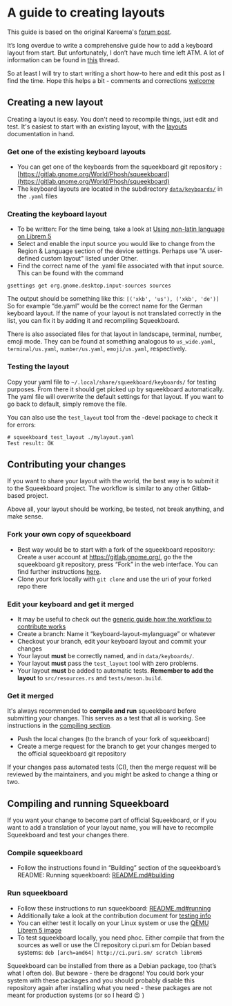A guide to creating layouts
===========================

This guide is based on the original Kareema's [forum post](https://forums.puri.sm/t/translations-and-virtual-touch-keyboards-tracking-localization/7669/48).

It’s long overdue to write a comprehensive guide how to add a keyboard layout from start. But unfortunately, I don’t have much time left ATM. A lot of information can be found in [this](https://forums.puri.sm/t/using-non-latin-language-on-librem-5/7103/5) thread.

So at least I will try to start writing a short how-to here and edit this post as I find the time. Hope this helps a bit - comments and corrections [welcome](https://gitlab.gnome.org/World/Phosh/squeekboard/-/merge_requests/)

## Creating a new layout

Creating a layout is easy. You don't need to recompile things, just edit and test. It's easiest to start with an existing layout, with the [layouts](layouts.md) documentation in hand.

### Get one of the existing keyboard layouts

* You can get one of the keyboards from the squeekboard git repository : [https://gitlab.gnome.org/World/Phosh/squeekboard](https://gitlab.gnome.org/World/Phosh/squeekboard)
* The keyboard layouts are located in the subdirectory [`data/keyboards/`](data/keyboards) in the `.yaml` files

### Creating the keyboard layout

* To be written: For the time being, take a look at [Using non-latin language on Librem 5](https://forums.puri.sm/t/using-non-latin-language-on-librem-5/7103/5)
* Select and enable the input source you would like to change from the Region & Language section of the device settings. Perhaps use "A user-defined custom layout" listed under Other.
* Find the correct name of the .yaml file associated with that input source. This can be found with the command 

```
gsettings get org.gnome.desktop.input-sources sources
```

The output should be something like this: `[('xkb', 'us'), ('xkb', 'de')]`
So for example “de.yaml” would be the correct name for the German keyboard layout.
If the name of your layout is not translated correctly in the list, you can fix it by adding it and recompiling Squeekboard.

There is also associated files for that layout in landscape, terminal, number, emoji mode. They can be found at something analogous to `us_wide.yaml`, `terminal/us.yaml`, `number/us.yaml`, `emoji/us.yaml`, respectively.

### Testing the layout

Copy your yaml file to `~/.local/share/squeekboard/keyboards/` for testing purposes. From there it should get picked up by squeekboard automatically.
The yaml file will overwrite the default settings for that layout. If you want to go back to default, simply remove the file.

You can also use the `test_layout` tool from the -devel package to check it for errors:

```
# squeekboard_test_layout ./mylayout.yaml
Test result: OK
```

## Contributing your changes

If you want to share your layout with the world, the best way is to submit it to the Squeekboard project. The workflow is similar to any other Gitlab-based project.

Above all, your layout should be working, be tested, not break anything, and make sense.

### Fork your own copy of squeekboard

* Best way would be to start with a fork of the squeekboard repository: Create a user account at https://gitlab.gnome.org/, go the the squeekboard git repository, press “Fork” in the web interface. You can find further instructions [here](https://docs.gitlab.com/ee/user/project/repository/forking_workflow.html#creating-a-fork).
* Clone your fork locally with `git clone` and use the uri of your forked repo there

### Edit your keyboard and get it merged

* It may be useful to check out the [generic guide how the workflow to contribute works](https://developer.puri.sm/Librem5/Contact/Contributing.html)
* Create a branch: Name it “keyboard-layout-mylanguage” or whatever
* Checkout your branch, edit your keyboard layout and commit your changes
* Your layout **must** be correctly named, and in `data/keyboards/`.
* Your layout **must** pass the `test_layout` tool with zero problems.
* Your layout **must** be added to automatic tests. **Remember to add the layout** to `src/resources.rs` and `tests/meson.build`.

### Get it merged

It's always recommended to **compile and run** squeekboard before submitting your changes. This serves as a test that all is working. See instructions in the [compiling section](#compiling-and-running-squeekboard).

* Push the local changes (to the branch of your fork of squeekboard)
* Create a merge request for the branch to get your changes merged to the official squeekboard git repository

If your changes pass automated tests (CI), then the merge request will be reviewed by the maintainers, and you might be asked to change a thing or two.

## Compiling and running Squeekboard

If you want your change to become part of official Squeekboard, or if you want to add a translation of your layout name, you will have to recompile Squeekboard and test your changes there.

### Compile squeekboard

* Follow the instructions found in “Building” section of the squeekboard’s README: Running squeekboard: [README.md#building](https://gitlab.gnome.org/World/Phosh/squeekboard/-/blob/main/README.md#building)

### Run squeekboard

* Follow these instructions to run squeekboard: [README.md#running](https://gitlab.gnome.org/World/Phosh/squeekboard/-/blob/main/README.md#running)
* Additionally take a look at the contribution document for [testing info](https://gitlab.gnome.org/World/Phosh/squeekboard/-/blob/main/doc/hacking.md#testing)
* You can either test it locally on your Linux system or use the [QEMU Librem 5 image](https://developer.puri.sm/Librem5/Development_Environment/Boards/emulators.html)
* To test squeekboard locally, you need phoc. Either compile that from the sources as well or use the CI repository ci.puri.sm for Debian based systems:
  `deb [arch=amd64] http://ci.puri.sm/ scratch librem5`

Squeekboard can be installed from there as a Debian package, too (that’s what I often do). But beware - there be dragons! You could bork your system with these packages and you should probably disable this repository again after installing what you need - these packages are not meant for production systems (or so I heard :wink: )
